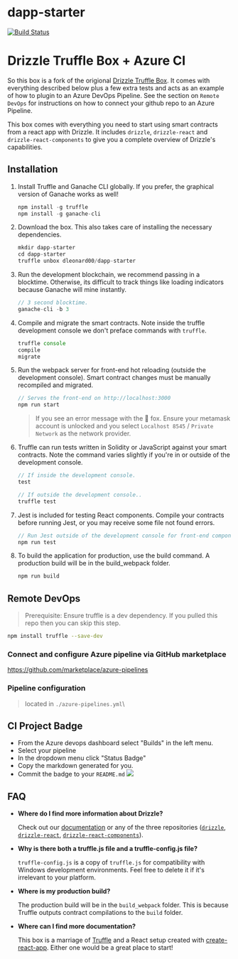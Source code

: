 # dapp-starter

[![Build Status](https://dev.azure.com/dougatmainframe/demo/_apis/build/status/dleonard00.dapp-starter)](https://dev.azure.com/dougatmainframe/demo/_build/latest?definitionId=2)


# Drizzle Truffle Box + Azure CI

So this box is a fork of the origional [Drizzle Truffle Box](https://github.com/truffle-box/drizzle-box). It comes with everything described below plus a few extra tests and acts as an example of how to plugin to an Azure DevOps Pipeline. See the section on `Remote DevOps` for instructions on how to connect your github repo to an Azure Pipeline.

This box comes with everything you need to start using smart contracts from a react app with Drizzle. It includes `drizzle`, `drizzle-react` and `drizzle-react-components` to give you a complete overview of Drizzle's capabilities.

## Installation

1. Install Truffle and Ganache CLI globally. If you prefer, the graphical version of Ganache works as well!
    ```javascript
    npm install -g truffle
    npm install -g ganache-cli
    ```

2. Download the box. This also takes care of installing the necessary dependencies.
    ```javascript
    mkdir dapp-starter
    cd dapp-starter
    truffle unbox dleonard00/dapp-starter
    ```

3. Run the development blockchain, we recommend passing in a blocktime. Otherwise, its difficult to track things like loading indicators because Ganache will mine instantly.
    ```javascript
    // 3 second blocktime.
    ganache-cli -b 3
    ```

4. Compile and migrate the smart contracts. Note inside the truffle development console we don't preface commands with `truffle`.
    ```javascript
    truffle console
    compile
    migrate
    ```

5. Run the webpack server for front-end hot reloading (outside the development console). Smart contract changes must be manually recompiled and migrated.
    ```javascript
    // Serves the front-end on http://localhost:3000
    npm run start
    ```
    > If you see an error message with the 🦊 fox. Ensure your metamask account is unlocked and you select `Localhost 8545` / `Private Network` as the network provider.

6. Truffle can run tests written in Solidity or JavaScript against your smart contracts. Note the command varies slightly if you're in or outside of the development console.
    ```javascript
    // If inside the development console.
    test

    // If outside the development console..
    truffle test
    ```

7. Jest is included for testing React components. Compile your contracts before running Jest, or you may receive some file not found errors.
    ```javascript
    // Run Jest outside of the development console for front-end component tests.
    npm run test
    ```

8. To build the application for production, use the build command. A production build will be in the build_webpack folder.
    ```javascript
    npm run build
    ```

## Remote DevOps

> Prerequisite: Ensure truffle is a dev dependency. If you pulled this repo then you can skip this step.
``` bash
npm install truffle --save-dev
```

### Connect and configure Azure pipeline via GitHub marketplace
https://github.com/marketplace/azure-pipelines

### Pipeline configuration
> located in `./azure-pipelines.yml`\

## CI Project Badge
* From the Azure devops dashboard select "Builds" in the left menu.
* Select your pipeline
* In the dropdown menu click "Status Badge"
* Copy the markdown generated for you.
* Commit the badge to your `README.md`
![](https://i.imgur.com/Cg9MW7o.png)

## FAQ

* __Where do I find more information about Drizzle?__

    Check out our [documentation](http://truffleframework.com/docs/drizzle/getting-started) or any of the three repositories ([`drizzle`](https://github.com/trufflesuite/drizzle), [`drizzle-react`](https://github.com/trufflesuite/drizzle-react), [`drizzle-react-components`](https://github.com/trufflesuite/drizzle-react-components)).

* __Why is there both a truffle.js file and a truffle-config.js file?__

    `truffle-config.js` is a copy of `truffle.js` for compatibility with Windows development environments. Feel free to delete it if it's irrelevant to your platform.

* __Where is my production build?__

    The production build will be in the `build_webpack` folder. This is because Truffle outputs contract compilations to the `build` folder.

* __Where can I find more documentation?__

    This box is a marriage of [Truffle](http://truffleframework.com/) and a React setup created with [create-react-app](https://github.com/facebookincubator/create-react-app/blob/master/packages/react-scripts/template/README.md). Either one would be a great place to start!